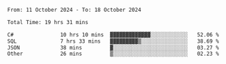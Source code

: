 <!--START_SECTION:waka-->

```txt
From: 11 October 2024 - To: 18 October 2024

Total Time: 19 hrs 31 mins

C#               10 hrs 10 mins  ▓▓▓▓▓▓▓▓▓▓▓▓▓░░░░░░░░░░░░   52.06 %
SQL              7 hrs 33 mins   ▓▓▓▓▓▓▓▓▓▒░░░░░░░░░░░░░░░   38.69 %
JSON             38 mins         ▓░░░░░░░░░░░░░░░░░░░░░░░░   03.27 %
Other            26 mins         ▒░░░░░░░░░░░░░░░░░░░░░░░░   02.23 %
```

<!--END_SECTION:waka-->
